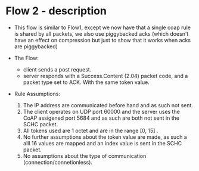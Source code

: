 # Flow 2 - description

- This flow is similar to Flow1, except we now have that a single coap rule is shared by all packets, we also use piggybacked acks (which doesn\'t have an effect on compression but just to show that it works when acks are piggybacked)

- The Flow:
    - client sends a post request.
    - server responds with a Success.Content (2.04) packet code, and a packet type set to ACK. With the same token value.

- Rule Assumptions:
    1. The IP address are communicated before hand and as such not sent.
    2. The client operates on UDP port 60000 and the server uses the CoAP assigened port 5684 and as such are both not sent in the SCHC packet.
    3. All tokens used are 1 octet and are in the range \[0, 15] . 
    4. No further assumptions about the token value are made, as such a alll 16 values are mapped and an index value is sent in the SCHC packet.
    5. No assumptions about the type of communication (connection/connetionless).
